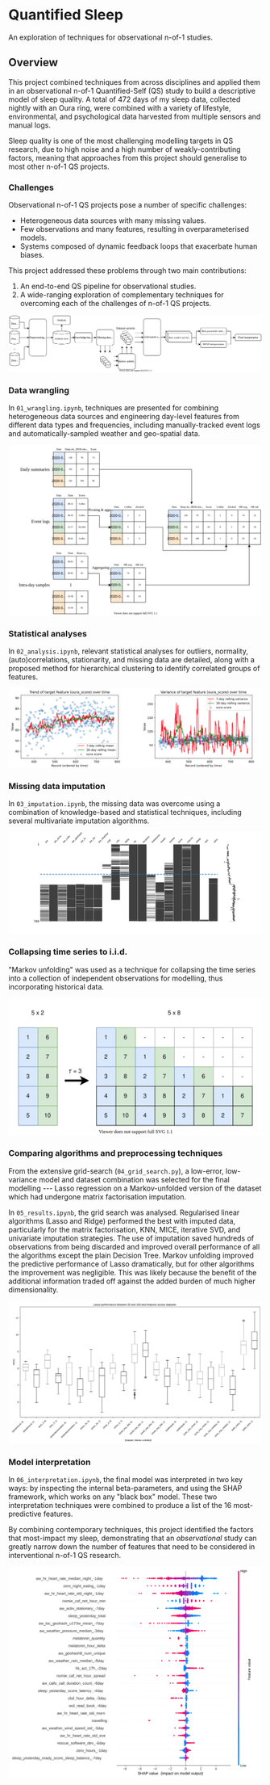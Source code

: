# Quantified Sleep

An exploration of techniques for observational n-of-1 studies.

## Overview

This project combined techniques from across disciplines and applied them in an observational n-of-1 Quantified-Self (QS) study to build a descriptive model of sleep quality. A total of 472 days of my sleep data, collected nightly with an Oura ring, were combined with a variety of lifestyle, environmental, and psychological data harvested from multiple sensors and manual logs.

Sleep quality is one of the most challenging modelling targets in QS research, due to high noise and a high number of weakly-contributing factors, meaning that approaches from this project should generalise to most other n-of-1 QS projects. 

### Challenges

Observational n-of-1 QS projects pose a number of specific challenges: 

* Heterogeneous data sources with many missing values.
* Few observations and many features, resulting in overparameterised models.
* Systems composed of dynamic feedback loops that exacerbate human biases. 

This project addressed these problems through two main contributions: 

1. An end-to-end QS pipeline for observational studies.
2. A wide-ranging exploration of complementary techniques for overcoming each of the challenges of n-of-1 QS projects.

![overview diagram](img/QuantifiedSleepOverview.svg)

### Data wrangling

In `01_wrangling.ipynb`, techniques are presented for combining heterogeneous data sources and engineering day-level features from different data types and frequencies, including manually-tracked event logs and automatically-sampled weather and geo-spatial data. 

![](img/data_transformations.svg)

### Statistical analyses

In `02_analysis.ipynb`, relevant statistical analyses for outliers, normality, (auto)correlations, stationarity, and missing data are detailed, along with a proposed method for hierarchical clustering to identify correlated groups of features.

![](img/trend.png)

### Missing data imputation

In `03_imputation.ipynb`, the missing data was overcome using a combination of knowledge-based and statistical techniques, including several multivariate imputation algorithms. 

![](img/missing_data.png)

### Collapsing time series to i.i.d.

"Markov unfolding" was used as a technique for collapsing the time series into a collection of independent observations for modelling, thus incorporating historical data. 

![](img/markov_unfolding.svg)

### Comparing algorithms and preprocessing techniques

From the extensive grid-search (`04_grid_search.py`), a low-error, low-variance model and dataset combination was selected for the final modelling --- Lasso regression on a Markov-unfolded version of the dataset which had undergone matrix factorisation imputation.

In `05_results.ipynb`, the grid search was analysed. Regularised linear algorithms (Lasso and Ridge) performed the best with imputed data, particularly for the matrix factorisation, KNN, MICE, iterative SVD, and univariate imputation strategies. The use of imputation saved hundreds of observations from being discarded and improved overall performance of all the algorithms except the plain Decision Tree. Markov unfolding improved the predictive performance of Lasso dramatically, but for other algorithms the improvement was negligible. This was likely because the benefit of the additional information traded off against the added burden of much higher dimensionality.

![](img/results_lasso.svg)

### Model interpretation

In `06_interpretation.ipynb`, the final model was interpreted in two key ways: by inspecting the internal beta-parameters, and using the SHAP framework, which works on any "black box" model. These two interpretation techniques were combined to produce a list of the 16 most-predictive features.

By combining contemporary techniques, this project identified the factors that most-impact my sleep, demonstrating that an _observational_ study can greatly narrow down the number of features that need to be considered in interventional n-of-1 QS research.

![SHAP results](img/shap_results.svg)


